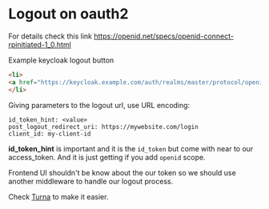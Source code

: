 # Logout on oauth2

For details check this link https://openid.net/specs/openid-connect-rpinitiated-1_0.html

Example keycloak logout button

```html
<li>
<a href="https://keycloak.example.com/auth/realms/master/protocol/openid-connect/logout?id_token_hint=<id_token>&post_logout_redirect_uri=https%3A%2F%2Fmywebsite.com%2Flogin&client_id=my-client-id">Logout</a>
</li>
```

Giving parameters to the logout url, use URL encoding:

```
id_token_hint: <value>
post_logout_redirect_uri: https://mywebsite.com/login
client_id: my-client-id
```

__id_token_hint__ is important and it is the `id_token` but come with near to our access_token. And it is just getting if you add `openid` scope.

Frontend UI shouldn't be know about the our token so we should use another middleware to handle our logout process.

Check [Turna](worldline-go.github.io/turna/) to make it easier.
